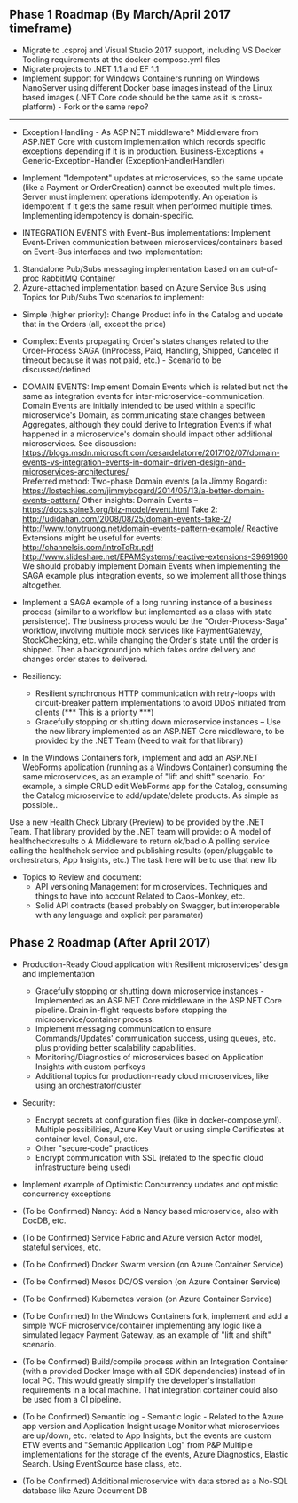 ## Phase 1 Roadmap (By March/April 2017 timeframe)

- Migrate to .csproj and Visual Studio 2017 support, including VS Docker Tooling requirements at the docker-compose.yml files
- Migrate projects to .NET 1.1 and EF 1.1 
- Implement support for Windows Containers running on Windows NanoServer using different Docker base images instead of the Linux based images (.NET Core code should be the same as it is cross-platform) - Fork or the same repo?
---
- Exception Handling - As ASP.NET middleware?
Middleware from ASP.NET Core with custom implementation which records specific exceptions depending if it is in production.
Business-Exceptions + Generic-Exception-Handler (ExceptionHandlerHandler)

- Implement "Idempotent" updates at microservices, so the same update (like a Payment or OrderCreation) cannot be executed multiple times. Server must implement operations idempotently. An operation is idempotent if it gets the same result when performed multiple times. Implementing idempotency is domain-specific. 

- INTEGRATION EVENTS with Event-Bus implementations: Implement Event-Driven communication between microservices/containers based on Event-Bus interfaces and two implementation:
1. Standalone Pub/Subs messaging implementation based on an out-of-proc RabbitMQ Container
2. Azure-attached implementation based on Azure Service Bus using Topics for Pub/Subs
Two scenarios to implement: 
- Simple (higher priority): Change Product info in the Catalog and update that in the Orders (all, except the price) 
- Complex: Events propagating Order's states changes related to the Order-Process SAGA (InProcess, Paid, Handling, Shipped, Canceled if timeout because it was not paid, etc.) - Scenario to be discussed/defined

- DOMAIN EVENTS: Implement Domain Events which is related but not the same as integration events for inter-microservice-communication. Domain Events are initially intended to be used within a specific microservice's Domain, as communicating state changes between Aggregates, although they could derive to Integration Events if what happened in a microservice's domain should impact other additional microservices. 
See discussion:
https://blogs.msdn.microsoft.com/cesardelatorre/2017/02/07/domain-events-vs-integration-events-in-domain-driven-design-and-microservices-architectures/    
Preferred method: Two-phase Domain events (a la Jimmy Bogard): 
https://lostechies.com/jimmybogard/2014/05/13/a-better-domain-events-pattern/
Other insights:
Domain Events – https://docs.spine3.org/biz-model/event.html
Take 2: http://udidahan.com/2008/08/25/domain-events-take-2/ 
http://www.tonytruong.net/domain-events-pattern-example/
Reactive Extensions might be useful for events: 
http://channelsis.com/IntroToRx.pdf
http://www.slideshare.net/EPAMSystems/reactive-extensions-39691960
We should probably implement Domain Events when implementing the SAGA example plus integration events, so we implement all those things altogether.

- Implement a SAGA example of a long running instance of a business process (similar to a workflow but implemented as a class with state persistence). The business process would be the "Order-Process-Saga" workflow, involving multiple mock services like PaymentGateway, StockChecking, etc. while changing the Order's state until the order is shipped. Then a background job which fakes ordre delivery and changes order states to delivered.  

- Resiliency:
   - Resilient synchronous HTTP communication with retry-loops with circuit-breaker pattern implementations to avoid DDoS initiated from clients (*** This is a priority ***)
   - Gracefully stopping or shutting down microservice instances – Use the new library implemented as an ASP.NET Core middleware, to be provided by the .NET Team (Need to wait for that library)

- In the Windows Containers fork, implement and add an ASP.NET WebForms application (running as a Windows Container) consuming the same microservices, as an example of "lift and shift" scenario.
For example, a simple CRUD edit WebForms app for the Catalog, consuming the Catalog microservice to add/update/delete products. As simple as possible..

Use a new Health Check Library (Preview) to be provided by the .NET Team. That library provided by the .NET team will provide:
o A model of healthcheckresults
o A Middleware to return ok/bad
o A polling service calling the healthchek service and publishing results (open/pluggable to orchestrators, App Insights, etc.)
The task here will be to use that new lib

- Topics to Review and document:
   - API versioning Management for microservices. Techniques and things to have into account Related to Caos-Monkey, etc.
   - Solid API contracts (based probably on Swagger, but interoperable with any language and explicit per paramater)

## Phase 2 Roadmap (After April 2017)

- Production-Ready Cloud application with Resilient microservices' design and implementation 
   - Gracefully stopping or shutting down microservice instances - Implemented as an ASP.NET Core middleware in the ASP.NET Core pipeline. Drain in-flight requests before stopping the microservice/container process.
   - Implement messaging communication to ensure Commands/Updates' communication success, using queues, etc. plus providing better scalability capabilities.
   - Monitoring/Diagnostics of microservices based on Application Insights with custom perfkeys
   - Additional topics for production-ready cloud microservices, like using an orchestrator/cluster

- Security:
   - Encrypt secrets at configuration files (like in docker-compose.yml). Multiple possibilities, Azure Key Vault or using simple Certificates at container level, Consul, etc.
   - Other "secure-code" practices
   - Encrypt communication with SSL (related to the specific cloud infrastructure being used)

- Implement example of Optimistic Concurrency updates and optimistic concurrency exceptions

- (To be Confirmed) Nancy: Add a Nancy based microservice, also with DocDB, etc.

- (To be Confirmed) Service Fabric and Azure version
Actor model, stateful services, etc.
- (To be Confirmed) Docker Swarm version (on Azure Container Service)
- (To be Confirmed) Mesos DC/OS version (on Azure Container Service)
- (To be Confirmed) Kubernetes version (on Azure Container Service)

- (To be Confirmed) In the Windows Containers fork, implement and add a simple WCF microservice/container implementing any logic like a simulated legacy Payment Gateway, as an example of "lift and shift" scenario.

- (To be Confirmed) Build/compile process within an Integration Container (with a provided Docker Image with all SDK dependencies) instead of in local PC. This would greatly simplify the developer's installation requirements in a local machine. That integration container could also be used from a CI pipeline.

- (To be Confirmed) Semantic log - Semantic logic - Related to the Azure app version and Application Insight usage
Monitor what microservices are up/down, etc. related to App Insights, but the events are custom
ETW events and "Semantic Application Log" from P&P
Multiple implementations for the storage of the events, Azure Diagnostics, Elastic Search.
Using EventSource base class, etc.

- (To be Confirmed) Additional microservice with data stored as a No-SQL database like Azure Document DB